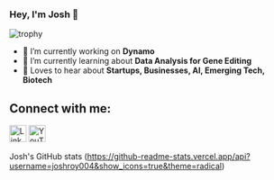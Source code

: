 ### Hey, I'm Josh 👋

![trophy](https://github-profile-trophy.vercel.app/?username=joshroy004)

- 🏫 I’m currently working on **Dynamo** 
- 🌱 I’m currently learning about **Data Analysis for Gene Editing**
- 💬 Loves to hear about **Startups, Businesses, AI, Emerging Tech, Biotech**

## Connect with me:
<a href="https://linkedin.com/in/joshroy-teenentrepreneur"><img src="https://upload.wikimedia.org/wikipedia/commons/c/ca/LinkedIn_logo_initials.png" alt="LinkedIn Logo" width="30" style="display: inline;"></a>
<a href="https://www.youtube.com/channel/@TheCapitalTycoonPodcast"><img src="https://upload.wikimedia.org/wikipedia/commons/4/42/YouTube_icon_%282013-2017%29.png" alt="YouTube Logo" width="30" style="display: inline;"></a>

Josh's GitHub stats (https://github-readme-stats.vercel.app/api?username=joshroy004&show_icons=true&theme=radical)
